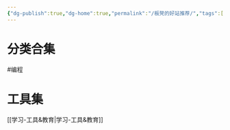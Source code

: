 ```yaml
---
{"dg-publish":true,"dg-home":true,"permalink":"/板凳的好站推荐/","tags":["gardenEntry"],"dgPassFrontmatter":true,"noteIcon":"","updated":"2025-02-26T15:02:36.183+08:00"}
---
```


# 分类合集
#编程
# 工具集
[[学习-工具&教育\|学习-工具&教育]]

